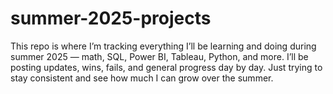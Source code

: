 # summer-2025-projects
This repo is where I’m tracking everything I’ll be learning and doing during summer 2025 — math, SQL, Power BI, Tableau, Python, and more. I’ll be posting updates, wins, fails, and general progress day by day. Just trying to stay consistent and see how much I can grow over the summer.
